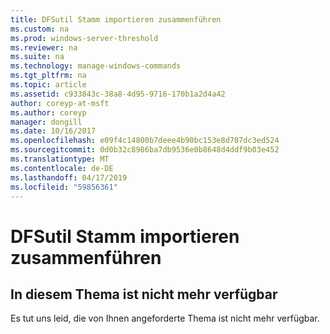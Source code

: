 ```yaml
---
title: DFSutil Stamm importieren zusammenführen
ms.custom: na
ms.prod: windows-server-threshold
ms.reviewer: na
ms.suite: na
ms.technology: manage-windows-commands
ms.tgt_pltfrm: na
ms.topic: article
ms.assetid: c933843c-38a8-4d95-9716-170b1a2d4a42
author: coreyp-at-msft
ms.author: coreyp
manager: dongill
ms.date: 10/16/2017
ms.openlocfilehash: e09f4c14800b7deee4b90bc153e8d707dc3ed524
ms.sourcegitcommit: 0d0b32c8986ba7db9536e0b8648d4ddf9b03e452
ms.translationtype: MT
ms.contentlocale: de-DE
ms.lasthandoff: 04/17/2019
ms.locfileid: "59856361"
---
```

# <a name="dfsutil-root-import-merge"></a>DFSutil Stamm importieren zusammenführen



## <a name="this-topic-is-no-longer-available"></a>In diesem Thema ist nicht mehr verfügbar

Es tut uns leid, die von Ihnen angeforderte Thema ist nicht mehr verfügbar.